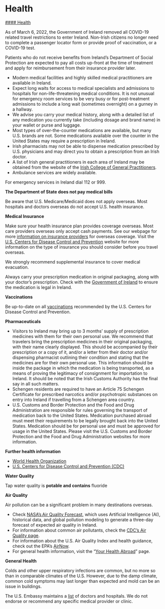 # Health

[#### Health](javascript:void(0); "Health")

As of March 6, 2022, the Government of Ireland removed all COVID-19 related travel restrictions to enter Ireland. Non-Irish citizens no longer need to complete a passenger locator form or provide proof of vaccination, or a COVID-19 test.

Patients who do not receive benefits from Ireland’s Department of Social Protection are expected to pay all costs up-front at the time of treatment and apply for reimbursement from their insurance provider later.

* Modern medical facilities and highly skilled medical practitioners are available in Ireland.
* Expect long waits for access to medical specialists and admissions to hospitals for non-life-threatening medical conditions. It is not unusual for emergency room services to be very busy or for post-treatment admissions to include a long wait (sometimes overnight) on a gurney in a hallway.
* We advise you carry your medical history, along with a detailed list of any medication you currently take (including dosage and brand name) in your wallet or purse and luggage.
* Most types of over-the-counter medications are available, but many U.S. brands are not. Some medications available over the counter in the United States may require a prescription in Ireland.
* Irish pharmacists may not be able to dispense medication prescribed by U.S. physicians and may direct you to obtain a prescription from an Irish doctor.
* A list of Irish general practitioners in each area of Ireland may be obtained from the website of the [Irish College of General Practitioners](https://www.icgp.ie/go/find_a_gp).
* Ambulance services are widely available.

For emergency services in Ireland dial 112 or 999.

**The Department of State does not pay medical bills**

Be aware that U.S. Medicare/Medicaid does not apply overseas. Most hospitals and doctors overseas do not accept U.S. health insurance.

**Medical Insurance**

Make sure your health insurance plan provides coverage overseas. Most care providers overseas only accept cash payments. See our webpage for more [information on insurance providers](https://travel.state.gov/content/travel/en/international-travel/before-you-go/your-health-abroad/insurance-providers-overseas.html) for overseas coverage. Visit the [U.S. Centers for Disease Control and Prevention](https://wwwnc.cdc.gov/travel/page/insurance) website for more information on the type of insurance you should consider before you travel overseas.

We strongly recommend supplemental insurance to cover medical evacuation.

Always carry your prescription medication in original packaging, along with your doctor’s prescription. Check with the [Government of Ireland](https://www.dfa.ie/) to ensure the medication is legal in Ireland.

**Vaccinations**

Be up-to-date on all [vaccinations](https://wwwnc.cdc.gov/travel/destinations/list) recommended by the U.S. Centers for Disease Control and Prevention.

**Pharmaceuticals**

* Visitors to Ireland may bring up to 3 months’ supply of prescription medicines with them for their own personal use. We recommend that travelers bring the prescription medicines in their original packaging, with their name clearly displayed. This should be accompanied by their prescription or a copy of it, and/or a letter from their doctor and/or dispensing pharmacist outlining their condition and stating that the medicines are for their own personal use. This information should be inside the package in which the medication is being transported, as a means of proving the legitimacy of consignment for importation to Ireland. It should be noted that the Irish Customs Authority has the final say in all such matters.
* Schengen residents are required to have an Article 75 Schengen Certificate for prescribed narcotics and/or psychotropic substances on entry into Ireland if travelling from a Schengen area country.
* U.S. Customs and Border Protection and the Food and Drug Administration are responsible for rules governing the transport of medication back to the United States. Medication purchased abroad must meet their requirements to be legally brought back into the United States. Medication should be for personal use and must be approved for usage in the United States. Please visit the U.S. Customs and Border Protection and the Food and Drug Administration websites for more information.

**Further health information**

* [World Health Organization](https://www.who.int/)
* [U.S. Centers for Disease Control and Prevention (CDC)](https://wwwnc.cdc.gov/travel/destinations/list)

**Water Quality**

Tap water quality is **potable and contains** fluoride

**Air Quality**

Air pollution can be a significant problem in many destinations overseas.

* Check [NASA’s Air Quality Forecast](https://aeronet.gsfc.nasa.gov/new_web/aqforecast), which uses Artificial Intelligence (AI), historical data, and global pollution modeling to generate a three-day forecast of expected air quality in Ireland.
* For information about common air pollutants, check the [CDC’s Air Quality page](https://www.cdc.gov/air-quality/pollutants/).
* For information about the U.S. Air Quality Index and health guidance, check out the EPA’s [AirNow](https://www.airnow.gov/aqi/aqi-basics/).
* For general health information, visit the “[Your Health Abroad](https://travel.state.gov/content/travel/en/international-travel/before-you-go/your-health-abroad.html)” page.

**General Health**

Colds and other upper respiratory infections are common, but no more so than in comparable climates of the U.S. However, due to the damp climate, common cold symptoms may last longer than expected and mold can be an issue in buildings.

The U.S. Embassy maintains a [list](https://ie.usembassy.gov/medical-assistance/?_ga=2.260353997.1342225283.1700228651-990785030.1700228651) of doctors and hospitals. We do not endorse or recommend any specific medical provider or clinic.